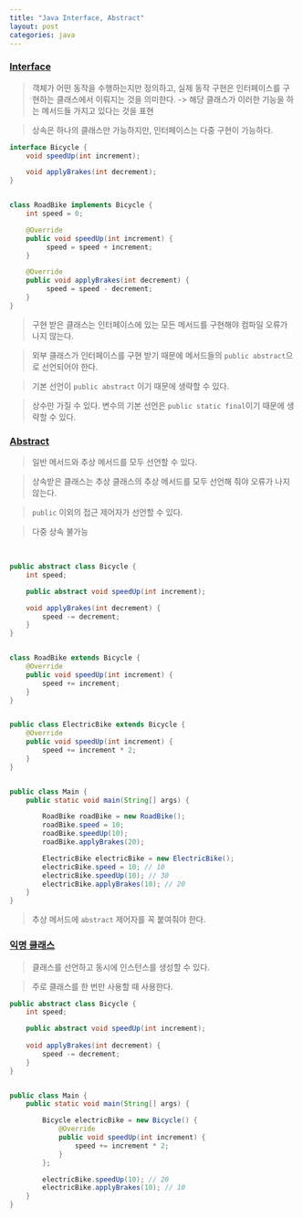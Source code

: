```yaml
---
title: "Java Interface, Abstract"
layout: post
categories: java
--- 
```

 

### [Interface](https://docs.oracle.com/javase/tutorial/java/concepts/interface.html)
> 객체가 어떤 동작을 수행하는지만 정의하고, 실제 동작 구현은 인터페이스를 구현하는 클래스에서 이뤄지는 것을 의미한다. -> 해당 클래스가 이러한 기능을 하는 메서드들 가지고 있다는 것을 표현

> 상속은 하나의 클래스만 가능하지만, 인터페이스는 다중 구현이 가능하다.

```java
interface Bicycle {
    void speedUp(int increment);

    void applyBrakes(int decrement);
}


class RoadBike implements Bicycle {
    int speed = 0;

    @Override
    public void speedUp(int increment) {
         speed = speed + increment;   
    }

    @Override
    public void applyBrakes(int decrement) {
         speed = speed - decrement;
    }
}
```
> 구현 받은 클래스는 인터페이스에 있는 모든 메서드를 구현해야 컴파일 오류가 나지 않는다.

> 외부 클래스가 인터페이스를 구현 받기 때문에 메서드들의 `public abstract`으로 선언되어야 한다.

> 기본 선언이 `public abstract` 이기 때문에 생략할 수 있다.

> 상수만 가질 수 있다. 변수의 기본 선언은 `public static final`이기 때문에 생략할 수 있다.


### [Abstract](https://docs.oracle.com/javase/tutorial/java/IandI/abstract.html)
> 일반 메서드와 추상 메서드를 모두 선언할 수 있다.

> 상속받은 클래스는 추상 클래스의 추상 메서드를 모두 선언해 줘야 오류가 나지 않는다.

> `public` 이외의 접근 제어자가 선언할 수 있다.

> 다중 상속 불가능

<br>

```java
public abstract class Bicycle {
    int speed;

    public abstract void speedUp(int increment);

    void applyBrakes(int decrement) {
        speed -= decrement;
    }
}


class RoadBike extends Bicycle {
    @Override
    public void speedUp(int increment) {
        speed += increment;
    }
}


public class ElectricBike extends Bicycle {
    @Override
    public void speedUp(int increment) {
        speed += increment * 2;
    }
}


public class Main {
    public static void main(String[] args) {

        RoadBike roadBike = new RoadBike();
        roadBike.speed = 10;
        roadBike.speedUp(10);
        roadBike.applyBrakes(20);

        ElectricBike electricBike = new ElectricBike();
        electricBike.speed = 10; // 10
        electricBike.speedUp(10); // 30
        electricBike.applyBrakes(10); // 20
    }
}
```

> 추상 메서드에 `abstract` 제어자를 꼭 붙여줘야 한다.


### [익명 클래스](https://docs.oracle.com/javase/tutorial/java/javaOO/anonymousclasses.html)
> 클래스를 선언하고 동시에 인스턴스를 생성할 수 있다.

> 주로 클래스를 한 번만 사용할 때 사용한다.


```java
public abstract class Bicycle {
    int speed;

    public abstract void speedUp(int increment);
    
    void applyBrakes(int decrement) {
        speed -= decrement;
    }
}


public class Main {
    public static void main(String[] args) {

        Bicycle electricBike = new Bicycle() {
            @Override
            public void speedUp(int increment) {
                speed += increment * 2;
            }
        };

        electricBike.speedUp(10); // 20
        electricBike.applyBrakes(10); // 10
    }
}
```